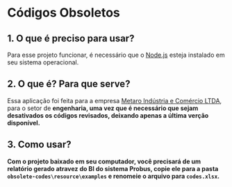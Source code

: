 # Códigos Obsoletos

## 1. O que é preciso para usar?
Para esse projeto funcionar, é necessário que o [Node.js](https://nodejs.org/en/download/current) esteja instalado em seu sistema operacional.

## 2. O que é? Para que serve?
Essa aplicação foi feita para a empresa [Metaro Indústria e Comércio LTDA](https://www.metaro.com.br), para o setor de <b>engenharia<b>, uma vez que é necessário que sejam desativados os códigos revisados, deixando apenas a última verção disponível.

## 3. Como usar?
Com o projeto baixado em seu computador, você precisará de um relatório gerado atravez do BI do sistema Probus, copie ele para a pasta `obsolete-codes\resource\examples` e renomeie o arquivo para `codes.xlsx`.

